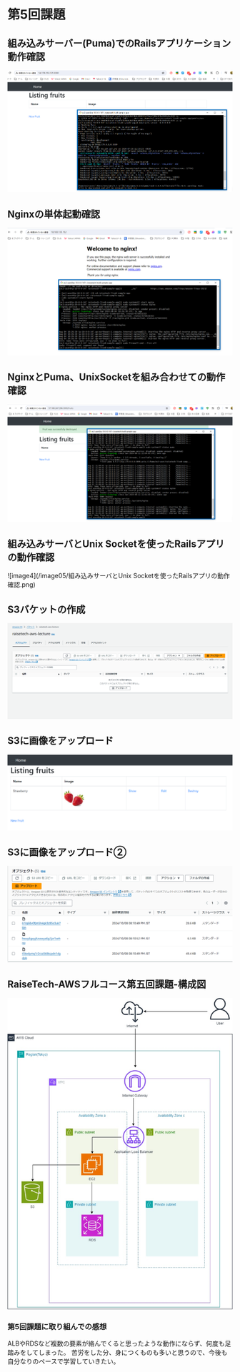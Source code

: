 # 第5回課題

## 組み込みサーバー(Puma)でのRailsアプリケーション動作確認
![image1](/image05/組み込みサーバー(Puma)でのRailsアプリケーション動作確認.png)  

## Nginxの単体起動確認
![image2](/image05/Nginxの単体起動確認.png) 

## NginxとPuma、UnixSocketを組み合わせての動作確認
![image3](/image05/NginxとPuma、UnixSocketを組み合わせての動作確認.png)  

## 組み込みサーバとUnix Socketを使ったRailsアプリの動作確認
![image4](/image05/組み込みサーバとUnix Socketを使ったRailsアプリの動作確認.png)  

## S3バケットの作成
![image5](/image05/S3バケットの作成.png)  

## S3に画像をアップロード
![image6](/image05/S3に画像をアップロード.png)  

## S3に画像をアップロード②
![image7](/image05/S3に画像をアップロード②.png)  

## RaiseTech-AWSフルコース第五回課題-構成図
![image8](/image05/RaiseTech-AWSフルコース第五回課題-構成図.jpg)

### 第5回課題に取り組んでの感想
ALBやRDSなど複数の要素が絡んでくると思ったような動作にならず、何度も足踏みをしてしまった。
苦労をした分、身につくものも多いと思うので、今後も自分なりのペースで学習していきたい。